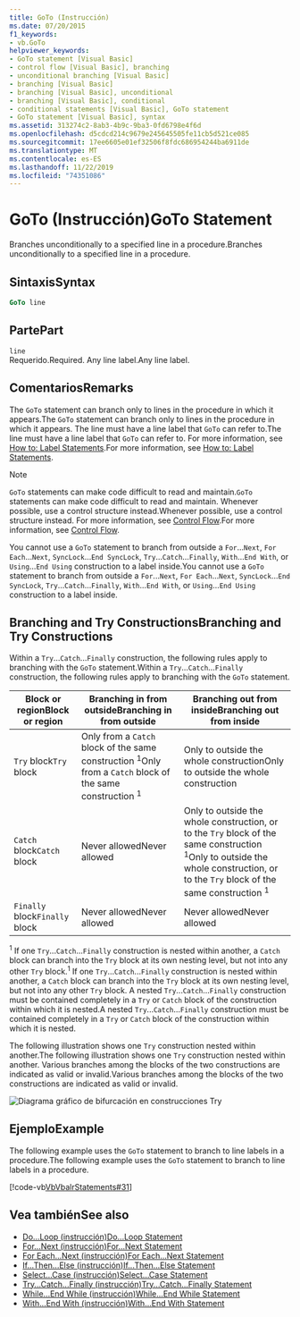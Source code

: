 ```yaml
---
title: GoTo (Instrucción)
ms.date: 07/20/2015
f1_keywords:
- vb.GoTo
helpviewer_keywords:
- GoTo statement [Visual Basic]
- control flow [Visual Basic], branching
- unconditional branching [Visual Basic]
- branching [Visual Basic]
- branching [Visual Basic], unconditional
- branching [Visual Basic], conditional
- conditional statements [Visual Basic], GoTo statement
- GoTo statement [Visual Basic], syntax
ms.assetid: 313274c2-8ab3-4b9c-9ba3-0fd6798e4f6d
ms.openlocfilehash: d5cdcd214c9679e245645505fe11cb5d521ce085
ms.sourcegitcommit: 17ee6605e01ef32506f8fdc686954244ba6911de
ms.translationtype: MT
ms.contentlocale: es-ES
ms.lasthandoff: 11/22/2019
ms.locfileid: "74351086"
---
```

# <a name="goto-statement"></a><span data-ttu-id="fb6e7-102">GoTo (Instrucción)</span><span class="sxs-lookup"><span data-stu-id="fb6e7-102">GoTo Statement</span></span>
<span data-ttu-id="fb6e7-103">Branches unconditionally to a specified line in a procedure.</span><span class="sxs-lookup"><span data-stu-id="fb6e7-103">Branches unconditionally to a specified line in a procedure.</span></span>  
  
## <a name="syntax"></a><span data-ttu-id="fb6e7-104">Sintaxis</span><span class="sxs-lookup"><span data-stu-id="fb6e7-104">Syntax</span></span>  
  
```vb  
GoTo line  
```  
  
## <a name="part"></a><span data-ttu-id="fb6e7-105">Parte</span><span class="sxs-lookup"><span data-stu-id="fb6e7-105">Part</span></span>  
 `line`  
 <span data-ttu-id="fb6e7-106">Requerido.</span><span class="sxs-lookup"><span data-stu-id="fb6e7-106">Required.</span></span> <span data-ttu-id="fb6e7-107">Any line label.</span><span class="sxs-lookup"><span data-stu-id="fb6e7-107">Any line label.</span></span>  
  
## <a name="remarks"></a><span data-ttu-id="fb6e7-108">Comentarios</span><span class="sxs-lookup"><span data-stu-id="fb6e7-108">Remarks</span></span>  
 <span data-ttu-id="fb6e7-109">The `GoTo` statement can branch only to lines in the procedure in which it appears.</span><span class="sxs-lookup"><span data-stu-id="fb6e7-109">The `GoTo` statement can branch only to lines in the procedure in which it appears.</span></span> <span data-ttu-id="fb6e7-110">The line must have a line label that `GoTo` can refer to.</span><span class="sxs-lookup"><span data-stu-id="fb6e7-110">The line must have a line label that `GoTo` can refer to.</span></span> <span data-ttu-id="fb6e7-111">For more information, see [How to: Label Statements](../../../visual-basic/programming-guide/program-structure/how-to-label-statements.md).</span><span class="sxs-lookup"><span data-stu-id="fb6e7-111">For more information, see [How to: Label Statements](../../../visual-basic/programming-guide/program-structure/how-to-label-statements.md).</span></span>  
  
> [!NOTE]
> <span data-ttu-id="fb6e7-112">`GoTo` statements can make code difficult to read and maintain.</span><span class="sxs-lookup"><span data-stu-id="fb6e7-112">`GoTo` statements can make code difficult to read and maintain.</span></span> <span data-ttu-id="fb6e7-113">Whenever possible, use a control structure instead.</span><span class="sxs-lookup"><span data-stu-id="fb6e7-113">Whenever possible, use a control structure instead.</span></span> <span data-ttu-id="fb6e7-114">For more information, see [Control Flow](../../../visual-basic/programming-guide/language-features/control-flow/index.md).</span><span class="sxs-lookup"><span data-stu-id="fb6e7-114">For more information, see [Control Flow](../../../visual-basic/programming-guide/language-features/control-flow/index.md).</span></span>  
  
 <span data-ttu-id="fb6e7-115">You cannot use a `GoTo` statement to branch from outside a `For`...`Next`, `For Each`...`Next`, `SyncLock`...`End SyncLock`, `Try`...`Catch`...`Finally`, `With`...`End With`, or `Using`...`End Using` construction to a label inside.</span><span class="sxs-lookup"><span data-stu-id="fb6e7-115">You cannot use a `GoTo` statement to branch from outside a `For`...`Next`, `For Each`...`Next`, `SyncLock`...`End SyncLock`, `Try`...`Catch`...`Finally`, `With`...`End With`, or `Using`...`End Using` construction to a label inside.</span></span>  
  
## <a name="branching-and-try-constructions"></a><span data-ttu-id="fb6e7-116">Branching and Try Constructions</span><span class="sxs-lookup"><span data-stu-id="fb6e7-116">Branching and Try Constructions</span></span>  
 <span data-ttu-id="fb6e7-117">Within a `Try`...`Catch`...`Finally` construction, the following rules apply to branching with the `GoTo` statement.</span><span class="sxs-lookup"><span data-stu-id="fb6e7-117">Within a `Try`...`Catch`...`Finally` construction, the following rules apply to branching with the `GoTo` statement.</span></span>  
  
|<span data-ttu-id="fb6e7-118">Block or region</span><span class="sxs-lookup"><span data-stu-id="fb6e7-118">Block or region</span></span>|<span data-ttu-id="fb6e7-119">Branching in from outside</span><span class="sxs-lookup"><span data-stu-id="fb6e7-119">Branching in from outside</span></span>|<span data-ttu-id="fb6e7-120">Branching out from inside</span><span class="sxs-lookup"><span data-stu-id="fb6e7-120">Branching out from inside</span></span>|  
|---------------------|-------------------------------|-------------------------------|  
|<span data-ttu-id="fb6e7-121">`Try` block</span><span class="sxs-lookup"><span data-stu-id="fb6e7-121">`Try` block</span></span>|<span data-ttu-id="fb6e7-122">Only from a `Catch` block of the same construction <sup>1</sup></span><span class="sxs-lookup"><span data-stu-id="fb6e7-122">Only from a `Catch` block of the same construction <sup>1</sup></span></span>|<span data-ttu-id="fb6e7-123">Only to outside the whole construction</span><span class="sxs-lookup"><span data-stu-id="fb6e7-123">Only to outside the whole construction</span></span>|  
|<span data-ttu-id="fb6e7-124">`Catch` block</span><span class="sxs-lookup"><span data-stu-id="fb6e7-124">`Catch` block</span></span>|<span data-ttu-id="fb6e7-125">Never allowed</span><span class="sxs-lookup"><span data-stu-id="fb6e7-125">Never allowed</span></span>|<span data-ttu-id="fb6e7-126">Only to outside the whole construction, or to the `Try` block of the same construction <sup>1</sup></span><span class="sxs-lookup"><span data-stu-id="fb6e7-126">Only to outside the whole construction, or to the `Try` block of the same construction <sup>1</sup></span></span>|  
|<span data-ttu-id="fb6e7-127">`Finally` block</span><span class="sxs-lookup"><span data-stu-id="fb6e7-127">`Finally` block</span></span>|<span data-ttu-id="fb6e7-128">Never allowed</span><span class="sxs-lookup"><span data-stu-id="fb6e7-128">Never allowed</span></span>|<span data-ttu-id="fb6e7-129">Never allowed</span><span class="sxs-lookup"><span data-stu-id="fb6e7-129">Never allowed</span></span>|  
  
 <span data-ttu-id="fb6e7-130"><sup>1</sup> If one `Try`...`Catch`...`Finally` construction is nested within another, a `Catch` block can branch into the `Try` block at its own nesting level, but not into any other `Try` block.</span><span class="sxs-lookup"><span data-stu-id="fb6e7-130"><sup>1</sup> If one `Try`...`Catch`...`Finally` construction is nested within another, a `Catch` block can branch into the `Try` block at its own nesting level, but not into any other `Try` block.</span></span> <span data-ttu-id="fb6e7-131">A nested `Try`...`Catch`...`Finally` construction must be contained completely in a `Try` or `Catch` block of the construction within which it is nested.</span><span class="sxs-lookup"><span data-stu-id="fb6e7-131">A nested `Try`...`Catch`...`Finally` construction must be contained completely in a `Try` or `Catch` block of the construction within which it is nested.</span></span>  
  
 <span data-ttu-id="fb6e7-132">The following illustration shows one `Try` construction nested within another.</span><span class="sxs-lookup"><span data-stu-id="fb6e7-132">The following illustration shows one `Try` construction nested within another.</span></span> <span data-ttu-id="fb6e7-133">Various branches among the blocks of the two constructions are indicated as valid or invalid.</span><span class="sxs-lookup"><span data-stu-id="fb6e7-133">Various branches among the blocks of the two constructions are indicated as valid or invalid.</span></span>  
  
 ![Diagrama gráfico de bifurcación en construcciones Try](./media/goto-statement/try-construction-branching.gif)  
  
## <a name="example"></a><span data-ttu-id="fb6e7-135">Ejemplo</span><span class="sxs-lookup"><span data-stu-id="fb6e7-135">Example</span></span>  
 <span data-ttu-id="fb6e7-136">The following example uses the `GoTo` statement to branch to line labels in a procedure.</span><span class="sxs-lookup"><span data-stu-id="fb6e7-136">The following example uses the `GoTo` statement to branch to line labels in a procedure.</span></span>  
  
 [!code-vb[VbVbalrStatements#31](~/samples/snippets/visualbasic/VS_Snippets_VBCSharp/VbVbalrStatements/VB/Class1.vb#31)]  
  
## <a name="see-also"></a><span data-ttu-id="fb6e7-137">Vea también</span><span class="sxs-lookup"><span data-stu-id="fb6e7-137">See also</span></span>

- [<span data-ttu-id="fb6e7-138">Do...Loop (instrucción)</span><span class="sxs-lookup"><span data-stu-id="fb6e7-138">Do...Loop Statement</span></span>](../../../visual-basic/language-reference/statements/do-loop-statement.md)
- [<span data-ttu-id="fb6e7-139">For...Next (instrucción)</span><span class="sxs-lookup"><span data-stu-id="fb6e7-139">For...Next Statement</span></span>](../../../visual-basic/language-reference/statements/for-next-statement.md)
- [<span data-ttu-id="fb6e7-140">For Each...Next (instrucción)</span><span class="sxs-lookup"><span data-stu-id="fb6e7-140">For Each...Next Statement</span></span>](../../../visual-basic/language-reference/statements/for-each-next-statement.md)
- [<span data-ttu-id="fb6e7-141">If...Then...Else (instrucción)</span><span class="sxs-lookup"><span data-stu-id="fb6e7-141">If...Then...Else Statement</span></span>](../../../visual-basic/language-reference/statements/if-then-else-statement.md)
- [<span data-ttu-id="fb6e7-142">Select...Case (instrucción)</span><span class="sxs-lookup"><span data-stu-id="fb6e7-142">Select...Case Statement</span></span>](../../../visual-basic/language-reference/statements/select-case-statement.md)
- [<span data-ttu-id="fb6e7-143">Try...Catch...Finally (instrucción)</span><span class="sxs-lookup"><span data-stu-id="fb6e7-143">Try...Catch...Finally Statement</span></span>](../../../visual-basic/language-reference/statements/try-catch-finally-statement.md)
- [<span data-ttu-id="fb6e7-144">While...End While (instrucción)</span><span class="sxs-lookup"><span data-stu-id="fb6e7-144">While...End While Statement</span></span>](../../../visual-basic/language-reference/statements/while-end-while-statement.md)
- [<span data-ttu-id="fb6e7-145">With...End With (instrucción)</span><span class="sxs-lookup"><span data-stu-id="fb6e7-145">With...End With Statement</span></span>](../../../visual-basic/language-reference/statements/with-end-with-statement.md)
